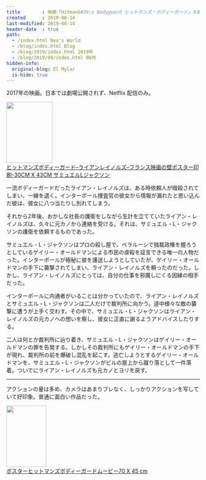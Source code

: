 ```yaml
---
title        : 映画「Hitman&#39;s Bodyguard ヒットマンズ・ボディーガード」を観た
created      : 2019-08-14
last-modified: 2019-08-14
header-date  : true
path:
  - /index.html Neo's World
  - /blog/index.html Blog
  - /blog/2019/index.html 2019年
  - /blog/2019/08/index.html 08月
hidden-info:
  original-blog: El Mylar
  is-hide: true
---
```


2017年の映画。日本では劇場公開されず、Netflix 配信のみ。

<div class="ad-amazon">
  <div class="ad-amazon-image">
    <a href="https://www.amazon.co.jp/dp/B071YT24M5?tag=neos21-22&amp;linkCode=osi&amp;th=1&amp;psc=1">
      <img src="https://m.media-amazon.com/images/I/51k0HuT1j3L._SL160_.jpg" width="120" height="160">
    </a>
  </div>
  <div class="ad-amazon-info">
    <div class="ad-amazon-title">
      <a href="https://www.amazon.co.jp/dp/B071YT24M5?tag=neos21-22&amp;linkCode=osi&amp;th=1&amp;psc=1">ヒットマンズボディーガード–ライアンレイノルズ–フランス映画の壁ポスター印刷-30CM X 43CM サミュエルLジャクソン</a>
    </div>
  </div>
</div>

一流ボディーガードだったライアン・レイノルズは、ある時依頼人が暗殺されてしまい、一線を退く。インターポール捜査官の彼女から情報が漏れたと思い込んだ彼は、彼女に八つ当たりし別れてしまう。

それから2年後、おかしな社長の護衛をしながら生計を立てていたライアン・レイノルズは、久々に元カノから連絡を受ける。それは、サミュエル・L・ジャクソンの護衛を依頼するものであった。

サミュエル・L・ジャクソンはプロの殺し屋で、ベラルーシで独裁政権を握ろうとしているゲイリー・オールドマンによる市民の虐殺を証言できる唯一の人物だった。インターポールが極秘に彼を護送しようとしていたが、ゲイリー・オールドマンの手下に襲撃されてしまい、ライアン・レイノルズを頼ったのだった。しかし、ライアン・レイノルズにとっては、自分の仕事を邪魔しにくる因縁の相手だった。

インターポールに内通者がいることは分かっていたので、ライアン・レイノルズとサミュエル・L・ジャクソンは二人だけで裁判所に向かう。道中様々な敵の襲撃に遭うが上手く交わす。その中で、サミュエル・L・ジャクソンはライアン・レイノルズの元カノへの想いを察し、彼女に正直に謝るようアドバイスしたりする。

二人は何とか裁判所に辿り着き、サミュエル・L・ジャクソンはゲイリー・オールドマンの罪を告発する。しかしその裁判所にもゲイリー・オールドマンの手下が現れ、裁判所の前を爆破し混乱を起こす。逃亡しようとするゲイリー・オールドマンを、サミュエル・L・ジャクソンがビルの屋上から蹴り落として一件落着。ついでにライアン・レイノルズも元カノとヨリを戻す。

---

アクションの量は多め、カメラはあまりブレなく、しっかりアクションを写していて好印象。普通に面白い作品だった。

<div class="ad-amazon">
  <div class="ad-amazon-image">
    <a href="https://www.amazon.co.jp/dp/B074KQ9R8W?tag=neos21-22&amp;linkCode=osi&amp;th=1&amp;psc=1">
      <img src="https://m.media-amazon.com/images/I/51pZF2n27bL._SL160_.jpg" width="104" height="160">
    </a>
  </div>
  <div class="ad-amazon-info">
    <div class="ad-amazon-title">
      <a href="https://www.amazon.co.jp/dp/B074KQ9R8W?tag=neos21-22&amp;linkCode=osi&amp;th=1&amp;psc=1">ポスターヒットマンズボディーガードムービー70 X 45 cm</a>
    </div>
  </div>
</div>
